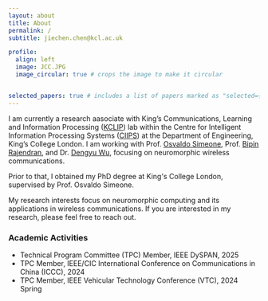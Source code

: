 ```yaml
---
layout: about
title: About
permalink: /
subtitle: jiechen.chen@kcl.ac.uk

profile:
  align: left
  image: JCC.JPG
  image_circular: true # crops the image to make it circular


selected_papers: true # includes a list of papers marked as "selected={true}"
---
```


I am currently a research aasociate with King’s Communications, Learning and Information Processing ([KCLIP](https://blogs.kcl.ac.uk/kclip/)) lab within the Centre for Intelligent Information Processing Systems ([CIIPS](https://www.kcl.ac.uk/research/centre-for-intelligent-information-processing-systems)) at the Department of Engineering, King’s College London. I am working with Prof. [Osvaldo Simeone](https://scholar.google.com/citations?user=m1xeKH4AAAAJ&hl=en), Prof. [Bipin Rajendran](https://scholar.google.com/citations?hl=en&user=QDEeC8EAAAAJ), and Dr. [Dengyu Wu](https://scholar.google.com/citations?hl=en&user=-Ji_VmkAAAAJ), focusing on neuromorphic wireless communications.

Prior to that, I obtained my PhD degree at King's College London, supervised by Prof. Osvaldo Simeone. 

My research interests focus on neuromorphic computing and its applications in wireless communications. If you are interested in my research, please feel free to reach out.


### Academic Activities
- Technical Program Committee (TPC) Member, IEEE DySPAN, 2025
- TPC Member,  IEEE/CIC International Conference on Communications in China (ICCC), 2024
- TPC Member,  IEEE Vehicular Technology Conference (VTC), 2024 Spring





